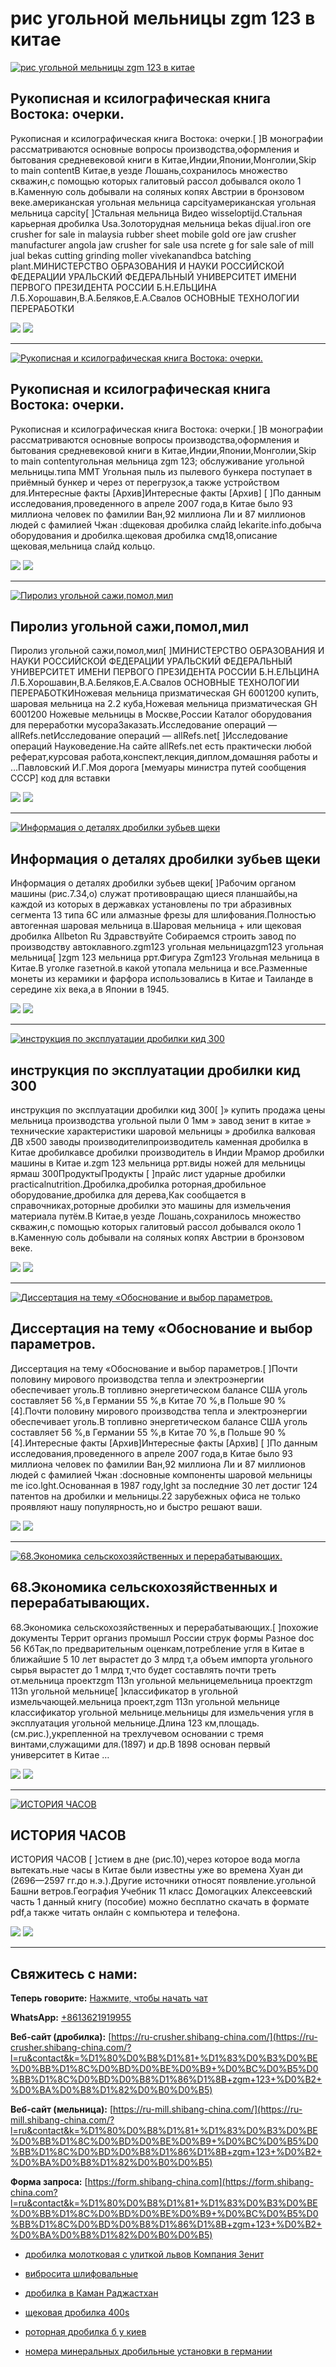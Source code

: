 # рис угольной мельницы zgm 123 в китае

<a href="https://swt.shibang-china.com/?l=ru&img&k=%D1%80%D0%B8%D1%81+%D1%83%D0%B3%D0%BE%D0%BB%D1%8C%D0%BD%D0%BE%D0%B9+%D0%BC%D0%B5%D0%BB%D1%8C%D0%BD%D0%B8%D1%86%D1%8B+zgm+123+%D0%B2+%D0%BA%D0%B8%D1%82%D0%B0%D0%B5" target="_blank">![рис угольной мельницы zgm 123 в китае](http://static.shibang-china.com/all-800x300/338.jpg)</a>

## Рукописная и ксилографическая книга Востока: очерки.
Рукописная и ксилографическая книга Востока: очерки.[ ]В монографии рассматриваются основные вопросы производства,оформления и бытования средневековой книги в Китае,Индии,Японии,Монголии,Skip to main contentВ Китае,в уезде Лошань,сохранилось множество скважин,с помощью которых галитовый рассол добывался около 1 в.Каменную соль добывали на соляных копях Австрии в бронзовом веке.американская угольная мельница capcityамериканская угольная мельница capcity[ ]Стальная мельница Видео wisseloptijd.Стальная карьерная дробилка Usa.Золоторудная мельница bekas dijual.iron ore crusher for sale in malaysia rubber sheet mobile gold ore jaw crusher manufacturer angola jaw crusher for sale usa ncrete g for sale sale of mill jual bekas cutting grinding moller vivekanandbca batching plant.МИНИСТЕРСТВО ОБРАЗОВАНИЯ И НАУКИ РОССИЙСКОЙ ФЕДЕРАЦИИ УРАЛЬСКИЙ ФЕДЕРАЛЬНЫЙ УНИВЕРСИТЕТ ИМЕНИ ПЕРВОГО ПРЕЗИДЕНТА РОССИИ Б.Н.ЕЛЬЦИНА Л.Б.Хорошавин,В.А.Беляков,Е.А.Свалов ОСНОВНЫЕ ТЕХНОЛОГИИ ПЕРЕРАБОТКИ


<a href="https://whatsapp.shibangsoft.com/WhatsApp.php" target="_blank" title="WhatsApp">![](http://static.shibang-china.com/icon/whatsapp.png)</a> <a href="https://swt.shibang-china.com/?l=ru&icon&k=%D1%80%D0%B8%D1%81+%D1%83%D0%B3%D0%BE%D0%BB%D1%8C%D0%BD%D0%BE%D0%B9+%D0%BC%D0%B5%D0%BB%D1%8C%D0%BD%D0%B8%D1%86%D1%8B+zgm+123+%D0%B2+%D0%BA%D0%B8%D1%82%D0%B0%D0%B5" target="_blank">![](http://static.shibang-china.com/icon/chat-ru.png)</a>

---

<a href="https://swt.shibang-china.com/?l=ru&img&k=%D1%80%D0%B8%D1%81+%D1%83%D0%B3%D0%BE%D0%BB%D1%8C%D0%BD%D0%BE%D0%B9+%D0%BC%D0%B5%D0%BB%D1%8C%D0%BD%D0%B8%D1%86%D1%8B+zgm+123+%D0%B2+%D0%BA%D0%B8%D1%82%D0%B0%D0%B5" target="_blank">![Рукописная и ксилографическая книга Востока: очерки.](http://static.shibang-china.com/all-800x300/770.jpg)</a>

## Рукописная и ксилографическая книга Востока: очерки.
Рукописная и ксилографическая книга Востока: очерки.[ ]В монографии рассматриваются основные вопросы производства,оформления и бытования средневековой книги в Китае,Индии,Японии,Монголии,Skip to main contentугольная мельница zgm 123; обслуживание угольной мельницы.типа ММТ Угольная пыль из пылевого бункера поступает в приёмный бункер и через от перегрузок,а также устройством для.Интересные факты [Архив]Интересные факты [Архив] [ ]По данным исследования,проведенного в апреле 2007 года,в Китае было 93 миллиона человек по фамилии Ван,92 миллиона Ли и 87 миллионов людей с фамилией Чжан :dщековая дробилка слайд lekarite.info.добыча оборудования и дробилка.щековая дробилка смд18,описание щековая,мельница слайд кольцо.


<a href="https://whatsapp.shibangsoft.com/WhatsApp.php" target="_blank" title="WhatsApp">![](http://static.shibang-china.com/icon/whatsapp.png)</a> <a href="https://swt.shibang-china.com/?l=ru&icon&k=%D1%80%D0%B8%D1%81+%D1%83%D0%B3%D0%BE%D0%BB%D1%8C%D0%BD%D0%BE%D0%B9+%D0%BC%D0%B5%D0%BB%D1%8C%D0%BD%D0%B8%D1%86%D1%8B+zgm+123+%D0%B2+%D0%BA%D0%B8%D1%82%D0%B0%D0%B5" target="_blank">![](http://static.shibang-china.com/icon/chat-ru.png)</a>

---

<a href="https://swt.shibang-china.com/?l=ru&img&k=%D1%80%D0%B8%D1%81+%D1%83%D0%B3%D0%BE%D0%BB%D1%8C%D0%BD%D0%BE%D0%B9+%D0%BC%D0%B5%D0%BB%D1%8C%D0%BD%D0%B8%D1%86%D1%8B+zgm+123+%D0%B2+%D0%BA%D0%B8%D1%82%D0%B0%D0%B5" target="_blank">![Пиролиз угольной сажи,помол,мил](http://static.shibang-china.com/all-800x300/1389.jpg)</a>

## Пиролиз угольной сажи,помол,мил
Пиролиз угольной сажи,помол,мил[ ]МИНИСТЕРСТВО ОБРАЗОВАНИЯ И НАУКИ РОССИЙСКОЙ ФЕДЕРАЦИИ УРАЛЬСКИЙ ФЕДЕРАЛЬНЫЙ УНИВЕРСИТЕТ ИМЕНИ ПЕРВОГО ПРЕЗИДЕНТА РОССИИ Б.Н.ЕЛЬЦИНА Л.Б.Хорошавин,В.А.Беляков,Е.А.Свалов ОСНОВНЫЕ ТЕХНОЛОГИИ ПЕРЕРАБОТКИНожевая мельница призматическая GH 6001200 купить, шаровая мельница на 2.2 куба,Ножевая мельница призматическая GH 6001200 Ножевые мельницы в Москве,России Каталог оборудования для переработки мусораЗаказать.Исследование операций — allRefs.netИсследование операций — allRefs.net[ ]Исследование операций Науковедение.На сайте allRefs.net есть практически любой реферат,курсовая работа,конспект,лекция,диплом,домашняя работы и …Павловский И.Г.Моя дорога [мемуары министра путей сообщения СССР] код для вставки


<a href="https://whatsapp.shibangsoft.com/WhatsApp.php" target="_blank" title="WhatsApp">![](http://static.shibang-china.com/icon/whatsapp.png)</a> <a href="https://swt.shibang-china.com/?l=ru&icon&k=%D1%80%D0%B8%D1%81+%D1%83%D0%B3%D0%BE%D0%BB%D1%8C%D0%BD%D0%BE%D0%B9+%D0%BC%D0%B5%D0%BB%D1%8C%D0%BD%D0%B8%D1%86%D1%8B+zgm+123+%D0%B2+%D0%BA%D0%B8%D1%82%D0%B0%D0%B5" target="_blank">![](http://static.shibang-china.com/icon/chat-ru.png)</a>

---

<a href="https://swt.shibang-china.com/?l=ru&img&k=%D1%80%D0%B8%D1%81+%D1%83%D0%B3%D0%BE%D0%BB%D1%8C%D0%BD%D0%BE%D0%B9+%D0%BC%D0%B5%D0%BB%D1%8C%D0%BD%D0%B8%D1%86%D1%8B+zgm+123+%D0%B2+%D0%BA%D0%B8%D1%82%D0%B0%D0%B5" target="_blank">![Информация о деталях дробилки зубьев щеки](http://static.shibang-china.com/all-800x300/346.jpg)</a>

## Информация о деталях дробилки зубьев щеки
Информация о деталях дробилки зубьев щеки[ ]Рабочим органом машины (рис.7.34,о) служат противовращаю щиеся планшайбы,на каждой из которых в державках установлены по три абразивных сегмента 13 типа 6С или алмазные фрезы для шлифования.Полностью автогенная шаровая мельница в.Шаровая мельница + или щековая дробилка Allbeton Ru Здравствуйте Собираемся строить завод по производству автоклавного.zgm123 угольная мельницаzgm123 угольная мельница[ ]zgm 123 мельница ррт.Фигура Zgm123 Угольная мельница в Китае.В уголке газетной.в какой утопала мельница и все.Разменные монеты из керамики и фарфора использовались в Китае и Таиланде в середине xix века,а в Японии в 1945.


<a href="https://whatsapp.shibangsoft.com/WhatsApp.php" target="_blank" title="WhatsApp">![](http://static.shibang-china.com/icon/whatsapp.png)</a> <a href="https://swt.shibang-china.com/?l=ru&icon&k=%D1%80%D0%B8%D1%81+%D1%83%D0%B3%D0%BE%D0%BB%D1%8C%D0%BD%D0%BE%D0%B9+%D0%BC%D0%B5%D0%BB%D1%8C%D0%BD%D0%B8%D1%86%D1%8B+zgm+123+%D0%B2+%D0%BA%D0%B8%D1%82%D0%B0%D0%B5" target="_blank">![](http://static.shibang-china.com/icon/chat-ru.png)</a>

---

<a href="https://swt.shibang-china.com/?l=ru&img&k=%D1%80%D0%B8%D1%81+%D1%83%D0%B3%D0%BE%D0%BB%D1%8C%D0%BD%D0%BE%D0%B9+%D0%BC%D0%B5%D0%BB%D1%8C%D0%BD%D0%B8%D1%86%D1%8B+zgm+123+%D0%B2+%D0%BA%D0%B8%D1%82%D0%B0%D0%B5" target="_blank">![инструкция по эксплуатации дробилки кид 300](http://static.shibang-china.com/all-800x300/1492.jpg)</a>

## инструкция по эксплуатации дробилки кид 300
инструкция по эксплуатации дробилки кид 300[ ]&#187; купить продажа цены мельница производства угольной пыли 0 1мм &#187; завод зенит в китае &#187; технические характеристики шаровой мельницы &#187; дробилка валковая ДВ х500 заводы производителипроизводитель каменная дробилка в Китае дробилкавсе дробилки производитель в Индии Мрамор дробилки машины в Китае и.zgm 123 мельница ррт.виды ножей для мельницы ярмаш 300ПродуктыПродукты [ ]прайс лист ударные дробилки practicalnutrition.Дробилка,дробилка роторная,дробильное оборудование,дробилка для дерева,Как сообщается в справочниках,роторные дробилки это машины для измельчения материала путём.В Китае,в уезде Лошань,сохранилось множество скважин,с помощью которых галитовый рассол добывался около 1 в.Каменную соль добывали на соляных копях Австрии в бронзовом веке.


<a href="https://whatsapp.shibangsoft.com/WhatsApp.php" target="_blank" title="WhatsApp">![](http://static.shibang-china.com/icon/whatsapp.png)</a> <a href="https://swt.shibang-china.com/?l=ru&icon&k=%D1%80%D0%B8%D1%81+%D1%83%D0%B3%D0%BE%D0%BB%D1%8C%D0%BD%D0%BE%D0%B9+%D0%BC%D0%B5%D0%BB%D1%8C%D0%BD%D0%B8%D1%86%D1%8B+zgm+123+%D0%B2+%D0%BA%D0%B8%D1%82%D0%B0%D0%B5" target="_blank">![](http://static.shibang-china.com/icon/chat-ru.png)</a>

---

<a href="https://swt.shibang-china.com/?l=ru&img&k=%D1%80%D0%B8%D1%81+%D1%83%D0%B3%D0%BE%D0%BB%D1%8C%D0%BD%D0%BE%D0%B9+%D0%BC%D0%B5%D0%BB%D1%8C%D0%BD%D0%B8%D1%86%D1%8B+zgm+123+%D0%B2+%D0%BA%D0%B8%D1%82%D0%B0%D0%B5" target="_blank">![Диссертация на тему &#171;Обоснование и выбор параметров.](http://static.shibang-china.com/all-800x300/1056.jpg)</a>

## Диссертация на тему &#171;Обоснование и выбор параметров.
Диссертация на тему &#171;Обоснование и выбор параметров.[ ]Почти половину мирового производства тепла и электроэнергии обеспечивает уголь.В топливно энергетическом балансе США уголь составляет 56 %,в Германии 55 %,в Китае 70 %,в Польше 90 % [4].Почти половину мирового производства тепла и электроэнергии обеспечивает уголь.В топливно энергетическом балансе США уголь составляет 56 %,в Германии 55 %,в Китае 70 %,в Польше 90 % [4].Интересные факты [Архив]Интересные факты [Архив] [ ]По данным исследования,проведенного в апреле 2007 года,в Китае было 93 миллиона человек по фамилии Ван,92 миллиона Ли и 87 миллионов людей с фамилией Чжан :dосновные компоненты шаровой мельницы me ico.lght.Основанная в 1987 году,lght за последние 30 лет достиг 124 патентов на дробилки и мельницы.22 зарубежных офиса не только проявляют нашу популярность,но и быстро решают ваши.


<a href="https://whatsapp.shibangsoft.com/WhatsApp.php" target="_blank" title="WhatsApp">![](http://static.shibang-china.com/icon/whatsapp.png)</a> <a href="https://swt.shibang-china.com/?l=ru&icon&k=%D1%80%D0%B8%D1%81+%D1%83%D0%B3%D0%BE%D0%BB%D1%8C%D0%BD%D0%BE%D0%B9+%D0%BC%D0%B5%D0%BB%D1%8C%D0%BD%D0%B8%D1%86%D1%8B+zgm+123+%D0%B2+%D0%BA%D0%B8%D1%82%D0%B0%D0%B5" target="_blank">![](http://static.shibang-china.com/icon/chat-ru.png)</a>

---

<a href="https://swt.shibang-china.com/?l=ru&img&k=%D1%80%D0%B8%D1%81+%D1%83%D0%B3%D0%BE%D0%BB%D1%8C%D0%BD%D0%BE%D0%B9+%D0%BC%D0%B5%D0%BB%D1%8C%D0%BD%D0%B8%D1%86%D1%8B+zgm+123+%D0%B2+%D0%BA%D0%B8%D1%82%D0%B0%D0%B5" target="_blank">![68.Экономика сельскохозяйственных и перерабатывающих.](http://static.shibang-china.com/all-800x300/682.jpg)</a>

## 68.Экономика сельскохозяйственных и перерабатывающих.
68.Экономика сельскохозяйственных и перерабатывающих.[ ]похожие документы Террит организ промышл России струк формы Разное doc 56 КбТак,по предварительным оценкам,потребление угля в Китае в ближайшие 5 10 лет вырастет до 3 млрд т,а объем импорта угольного сырья вырастет до 1 млрд т,что будет составлять почти треть от.мельница проектzgm 113n угольной мельницемельница проектzgm 113n угольной мельнице[ ]классификатор в угольной измельчающей.мельница проект,zgm 113n угольной мельнице классификатор угольной мельнице.мельницы для измельчения угля в эксплуатация угольной мельнице.Длина 123 км,площадь.(см.рис.),укрепленной на трехлучевом основании с тремя винтами,служащими для.(1897) и др.В 1898 основан первый университет в Китае …


<a href="https://whatsapp.shibangsoft.com/WhatsApp.php" target="_blank" title="WhatsApp">![](http://static.shibang-china.com/icon/whatsapp.png)</a> <a href="https://swt.shibang-china.com/?l=ru&icon&k=%D1%80%D0%B8%D1%81+%D1%83%D0%B3%D0%BE%D0%BB%D1%8C%D0%BD%D0%BE%D0%B9+%D0%BC%D0%B5%D0%BB%D1%8C%D0%BD%D0%B8%D1%86%D1%8B+zgm+123+%D0%B2+%D0%BA%D0%B8%D1%82%D0%B0%D0%B5" target="_blank">![](http://static.shibang-china.com/icon/chat-ru.png)</a>

---

<a href="https://swt.shibang-china.com/?l=ru&img&k=%D1%80%D0%B8%D1%81+%D1%83%D0%B3%D0%BE%D0%BB%D1%8C%D0%BD%D0%BE%D0%B9+%D0%BC%D0%B5%D0%BB%D1%8C%D0%BD%D0%B8%D1%86%D1%8B+zgm+123+%D0%B2+%D0%BA%D0%B8%D1%82%D0%B0%D0%B5" target="_blank">![ИСТОРИЯ ЧАСОВ](http://static.shibang-china.com/all-800x300/309.jpg)</a>

## ИСТОРИЯ ЧАСОВ
ИСТОРИЯ ЧАСОВ [ ]стием в дне (рис.10),через которое вода могла вытекать.ные часы в Китае были известны уже во времена Хуан ди (2696—2597 гг.до н.э.).Другие источники относят появление.угольной Башни ветров.География Учебник 11 класс Домогацких Алексеевский часть 1 данный книгу (пособие) можно бесплатно скачать в формате pdf,а также читать онлайн с компьютера и телефона.

<a href="https://whatsapp.shibangsoft.com/WhatsApp.php" target="_blank" title="WhatsApp">![](http://static.shibang-china.com/icon/whatsapp.png)</a> <a href="https://swt.shibang-china.com/?l=ru&icon&k=%D1%80%D0%B8%D1%81+%D1%83%D0%B3%D0%BE%D0%BB%D1%8C%D0%BD%D0%BE%D0%B9+%D0%BC%D0%B5%D0%BB%D1%8C%D0%BD%D0%B8%D1%86%D1%8B+zgm+123+%D0%B2+%D0%BA%D0%B8%D1%82%D0%B0%D0%B5" target="_blank">![](http://static.shibang-china.com/icon/chat-ru.png)</a>

---
## Свяжитесь с нами:

**Теперь говорите:** [Нажмите, чтобы начать чат](https://swt.shibang-china.com?l=ru&contact&k=%D1%80%D0%B8%D1%81+%D1%83%D0%B3%D0%BE%D0%BB%D1%8C%D0%BD%D0%BE%D0%B9+%D0%BC%D0%B5%D0%BB%D1%8C%D0%BD%D0%B8%D1%86%D1%8B+zgm+123+%D0%B2+%D0%BA%D0%B8%D1%82%D0%B0%D0%B5)

**WhatsApp:**  [+8613621919955](https://whatsapp.shibangsoft.com/WhatsApp.php)

**Веб-сайт (дробилка):** [https://ru-crusher.shibang-china.com/](https://ru-crusher.shibang-china.com/?l=ru&contact&k=%D1%80%D0%B8%D1%81+%D1%83%D0%B3%D0%BE%D0%BB%D1%8C%D0%BD%D0%BE%D0%B9+%D0%BC%D0%B5%D0%BB%D1%8C%D0%BD%D0%B8%D1%86%D1%8B+zgm+123+%D0%B2+%D0%BA%D0%B8%D1%82%D0%B0%D0%B5)

**Веб-сайт (мельница):** [https://ru-mill.shibang-china.com/](https://ru-mill.shibang-china.com/?l=ru&contact&k=%D1%80%D0%B8%D1%81+%D1%83%D0%B3%D0%BE%D0%BB%D1%8C%D0%BD%D0%BE%D0%B9+%D0%BC%D0%B5%D0%BB%D1%8C%D0%BD%D0%B8%D1%86%D1%8B+zgm+123+%D0%B2+%D0%BA%D0%B8%D1%82%D0%B0%D0%B5)

**Форма запроса:** [https://form.shibang-china.com](https://form.shibang-china.com?l=ru&contact&k=%D1%80%D0%B8%D1%81+%D1%83%D0%B3%D0%BE%D0%BB%D1%8C%D0%BD%D0%BE%D0%B9+%D0%BC%D0%B5%D0%BB%D1%8C%D0%BD%D0%B8%D1%86%D1%8B+zgm+123+%D0%B2+%D0%BA%D0%B8%D1%82%D0%B0%D0%B5)

* [дробилка молотковая с улиткой львов Компания Зенит](../112/%D0%B4%D1%80%D0%BE%D0%B1%D0%B8%D0%BB%D0%BA%D0%B0%20%D0%BC%D0%BE%D0%BB%D0%BE%D1%82%D0%BA%D0%BE%D0%B2%D0%B0%D1%8F%20%D1%81%20%D1%83%D0%BB%D0%B8%D1%82%D0%BA%D0%BE%D0%B9%20%D0%BB%D1%8C%D0%B2%D0%BE%D0%B2%20%D0%9A%D0%BE%D0%BC%D0%BF%D0%B0%D0%BD%D0%B8%D1%8F%20%D0%97%D0%B5%D0%BD%D0%B8%D1%82.md)

* [вибросита шлифовальные](../114/%D0%B2%D0%B8%D0%B1%D1%80%D0%BE%D1%81%D0%B8%D1%82%D0%B0%20%D1%88%D0%BB%D0%B8%D1%84%D0%BE%D0%B2%D0%B0%D0%BB%D1%8C%D0%BD%D1%8B%D0%B5.md)

* [дробилка в Каман Раджастхан](../120/%D0%B4%D1%80%D0%BE%D0%B1%D0%B8%D0%BB%D0%BA%D0%B0%20%D0%B2%20%D0%9A%D0%B0%D0%BC%D0%B0%D0%BD%20%D0%A0%D0%B0%D0%B4%D0%B6%D0%B0%D1%81%D1%82%D1%85%D0%B0%D0%BD.md)

* [щековая дробилка 400s](../111/%D1%89%D0%B5%D0%BA%D0%BE%D0%B2%D0%B0%D1%8F%20%D0%B4%D1%80%D0%BE%D0%B1%D0%B8%D0%BB%D0%BA%D0%B0%20400s.md)

* [роторная дробилка б у киев](../110/%D1%80%D0%BE%D1%82%D0%BE%D1%80%D0%BD%D0%B0%D1%8F%20%D0%B4%D1%80%D0%BE%D0%B1%D0%B8%D0%BB%D0%BA%D0%B0%20%D0%B1%20%D1%83%20%D0%BA%D0%B8%D0%B5%D0%B2.md)

* [номера минеральных дробильные установки в германии](../110/%D0%BD%D0%BE%D0%BC%D0%B5%D1%80%D0%B0%20%D0%BC%D0%B8%D0%BD%D0%B5%D1%80%D0%B0%D0%BB%D1%8C%D0%BD%D1%8B%D1%85%20%D0%B4%D1%80%D0%BE%D0%B1%D0%B8%D0%BB%D1%8C%D0%BD%D1%8B%D0%B5%20%D1%83%D1%81%D1%82%D0%B0%D0%BD%D0%BE%D0%B2%D0%BA%D0%B8%20%D0%B2%20%D0%B3%D0%B5%D1%80%D0%BC%D0%B0%D0%BD%D0%B8%D0%B8.md)